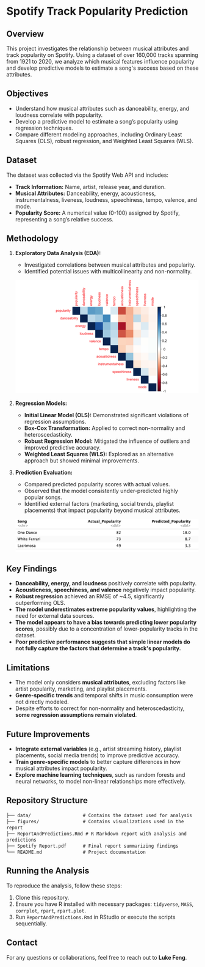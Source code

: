 # Spotify Track Popularity Prediction

## Overview
This project investigates the relationship between musical attributes and track popularity on Spotify. Using a dataset of over 160,000 tracks spanning from 1921 to 2020, we analyze which musical features influence popularity and develop predictive models to estimate a song's success based on these attributes.

## Objectives
- Understand how musical attributes such as danceability, energy, and loudness correlate with popularity.
- Develop a predictive model to estimate a song’s popularity using regression techniques.
- Compare different modeling approaches, including Ordinary Least Squares (OLS), robust regression, and Weighted Least Squares (WLS).

## Dataset
The dataset was collected via the Spotify Web API and includes:
- **Track Information:** Name, artist, release year, and duration.
- **Musical Attributes:** Danceability, energy, acousticness, instrumentalness, liveness, loudness, speechiness, tempo, valence, and mode.
- **Popularity Score:** A numerical value (0-100) assigned by Spotify, representing a song’s relative success.

## Methodology
1. **Exploratory Data Analysis (EDA):**
   - Investigated correlations between musical attributes and popularity.
   - Identified potential issues with multicollinearity and non-normality.

   ![Correlation Heatmap](figures/correlation-map.png)

2. **Regression Models:**
   - **Initial Linear Model (OLS):** Demonstrated significant violations of regression assumptions.
   - **Box-Cox Transformation:** Applied to correct non-normality and heteroscedasticity.
   - **Robust Regression Model:** Mitigated the influence of outliers and improved predictive accuracy.
   - **Weighted Least Squares (WLS):** Explored as an alternative approach but showed minimal improvements.

3. **Prediction Evaluation:**
   - Compared predicted popularity scores with actual values.
   - Observed that the model consistently under-predicted highly popular songs.
   - Identified external factors (marketing, social trends, playlist placements) that impact popularity beyond musical attributes.

   ![Predicted vs Actual Popularity](figures/predictions.png)

## Key Findings
- **Danceability, energy, and loudness** positively correlate with popularity.
- **Acousticness, speechiness, and valence** negatively impact popularity.
- **Robust regression** achieved an RMSE of ~4.5, significantly outperforming OLS.
- **The model underestimates extreme popularity values**, highlighting the need for external data sources.
- **The model appears to have a bias towards predicting lower popularity scores**, possibly due to a concentration of lower-popularity tracks in the dataset.
- **Poor predictive performance suggests that simple linear models do not fully capture the factors that determine a track's popularity.**

## Limitations
- The model only considers **musical attributes**, excluding factors like artist popularity, marketing, and playlist placements.
- **Genre-specific trends** and temporal shifts in music consumption were not directly modeled.
- Despite efforts to correct for non-normality and heteroscedasticity, **some regression assumptions remain violated**.

## Future Improvements
- **Integrate external variables** (e.g., artist streaming history, playlist placements, social media trends) to improve predictive accuracy.
- **Train genre-specific models** to better capture differences in how musical attributes impact popularity.
- **Explore machine learning techniques**, such as random forests and neural networks, to model non-linear relationships more effectively.

## Repository Structure
```
├── data/                   # Contains the dataset used for analysis
├── figures/                # Contains visualizations used in the report
├── ReportAndPredictions.Rmd # R Markdown report with analysis and predictions
├── Spotify Report.pdf      # Final report summarizing findings
└── README.md               # Project documentation
```

## Running the Analysis
To reproduce the analysis, follow these steps:
1. Clone this repository.
2. Ensure you have R installed with necessary packages: `tidyverse`, `MASS`, `corrplot`, `rpart`, `rpart.plot`.
3. Run `ReportAndPredictions.Rmd` in RStudio or execute the scripts sequentially.

## Contact
For any questions or collaborations, feel free to reach out to **Luke Feng**.
